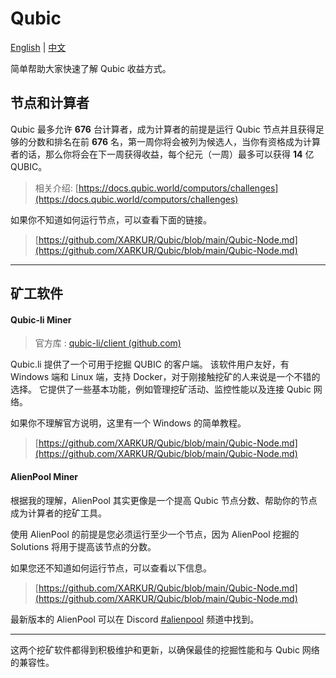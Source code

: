 # Qubic

[English](https://github.com/XARKUR/Qubic/blob/main/README.md) | [中文](https://github.com/XARKUR/Qubic/blob/main/README-ZH.md)

简单帮助大家快速了解 Qubic 收益方式。



## 节点和计算者

Qubic 最多允许 **676** 台计算者，成为计算者的前提是运行 Qubic 节点并且获得足够的分数和排名在前 **676** 名，第一周你将会被列为候选人，当你有资格成为计算者的话，那么你将会在下一周获得收益，每个纪元（一周）最多可以获得 **14** 亿 QUBIC。

> 相关介绍: [https://docs.qubic.world/computors/challenges](https://docs.qubic.world/computors/challenges)



如果你不知道如何运行节点，可以查看下面的链接。

> [https://github.com/XARKUR/Qubic/blob/main/Qubic-Node.md](https://github.com/XARKUR/Qubic/blob/main/Qubic-Node.md)

****

## 矿工软件



#### Qubic-li Miner

> 官方库 : [qubic-li/client (github.com)](https://github.com/qubic-li/client)

Qubic.li 提供了一个可用于挖掘 QUBIC 的客户端。 该软件用户友好，有 Windows 端和 Linux 端，支持 Docker，对于刚接触挖矿的人来说是一个不错的选择。 它提供了一些基本功能，例如管理挖矿活动、监控性能以及连接 Qubic 网络。



如果你不理解官方说明，这里有一个 Windows 的简单教程。

> [https://github.com/XARKUR/Qubic/blob/main/Qubic-Node.md](https://github.com/XARKUR/Qubic/blob/main/Qubic-Node.md)  



#### AlienPool Miner

根据我的理解，AlienPool 其实更像是一个提高 Qubic 节点分数、帮助你的节点成为计算者的挖矿工具。

使用 AlienPool 的前提是您必须运行至少一个节点，因为 AlienPool 挖掘的 Solutions 将用于提高该节点的分数。

如果您还不知道如何运行节点，可以查看以下信息。

> [https://github.com/XARKUR/Qubic/blob/main/Qubic-Node.md](https://github.com/XARKUR/Qubic/blob/main/Qubic-Node.md)

最新版本的 AlienPool 可以在 Discord [#alienpool](https://discord.com/channels/768887649540243497/1090967907867054081) 频道中找到。

***

这两个挖矿软件都得到积极维护和更新，以确保最佳的挖掘性能和与 Qubic 网络的兼容性。
